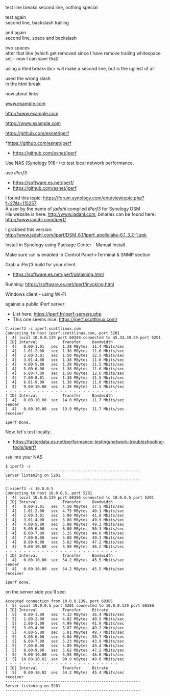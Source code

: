 
[//]: # (Note: I need to wrap all bare links with angle brackets, <...> in order for GitHub to convert the .md into .html for static web pages.)



test line breaks
second line, nothing special

test again\
second line, backslash trailing

and again \
second line, space and backslash

two spaces  
after that line (which get removed since I have remove trailing whitespace set - now I can save that)

using a html break<\br>
will make a second line, but is the ugliest of all

used the wrong slash<br/>
in the html break


now about links

www.example.com

http://www.example.com

https://www.example.com

https://github.com/esnet/iperf

*https://github.com/esnet/iperf
* https://github.com/esnet/iperf


Use NAS (Synology 918+) to test local network performance.

use _iPerf3_
* <https://software.es.net/iperf/>
* <https://github.com/esnet/iperf>

I found this topic: <https://forum.synology.com/enu/viewtopic.php?f=27&t=115257>\
A user by the name of _jadahl_ compiled _iPerf3_ for Synology DSM\
His website is here: <http://www.jadahl.com>, binaries can be found here: <http://www.jadahl.com/iperf/>

I grabbed this version: <http://www.jadahl.com/iperf/DSM_6.1/iperf_apollolake-6.1_3.2-1.spk>

Install in Synology using Package Center - Manual Install

Make sure `ssh` is enabled in Control Panel->Terminal & SNMP section


Grab a _iPerf3_ build for your client
* <https://software.es.net/iperf/obtaining.html>

Running: <https://software.es.net/iperf/invoking.html>

Windows client - using Wi-Fi

against a public iPerf server:
* List here: <https://iperf.fr/iperf-servers.php>
* This one seems nice: <https://iperf.scottlinux.com/>


```
C:>iperf3 -c iperf.scottlinux.com
Connecting to host iperf.scottlinux.com, port 5201
[  4] local 10.0.0.139 port 60348 connected to 45.33.39.39 port 5201
[ ID] Interval           Transfer     Bandwidth
[  4]   0.00-1.01   sec  1.38 MBytes  11.4 Mbits/sec
[  4]   1.01-2.00   sec  1.38 MBytes  11.6 Mbits/sec
[  4]   2.00-3.01   sec  1.50 MBytes  12.5 Mbits/sec
[  4]   3.01-4.00   sec  1.38 MBytes  11.6 Mbits/sec
[  4]   4.00-5.00   sec  1.38 MBytes  11.5 Mbits/sec
[  4]   5.00-6.00   sec  1.38 MBytes  11.6 Mbits/sec
[  4]   6.00-7.00   sec  1.50 MBytes  12.6 Mbits/sec
[  4]   7.00-8.01   sec  1.38 MBytes  11.5 Mbits/sec
[  4]   8.01-9.00   sec  1.38 MBytes  11.6 Mbits/sec
[  4]   9.00-10.00  sec  1.38 MBytes  11.5 Mbits/sec
- - - - - - - - - - - - - - - - - - - - - - - - -
[ ID] Interval           Transfer     Bandwidth
[  4]   0.00-10.00  sec  14.0 MBytes  11.7 Mbits/sec                  sender
[  4]   0.00-10.00  sec  13.9 MBytes  11.7 Mbits/sec                  receiver

iperf Done.
```


Now, let's test locally.
* <https://fasterdata.es.net/performance-testing/network-troubleshooting-tools/iperf/>


`ssh` into your NAS

```
$ iperf3 -s
-----------------------------------------------------------
Server listening on 5201
-----------------------------------------------------------
```

```
C:>iperf3 -c 10.0.0.5
Connecting to host 10.0.0.5, port 5201
[  4] local 10.0.0.139 port 60386 connected to 10.0.0.5 port 5201
[ ID] Interval           Transfer     Bandwidth
[  4]   0.00-1.01   sec  4.50 MBytes  37.5 Mbits/sec
[  4]   1.01-2.00   sec  4.75 MBytes  40.1 Mbits/sec
[  4]   2.00-3.01   sec  5.00 MBytes  41.8 Mbits/sec
[  4]   3.01-4.00   sec  5.88 MBytes  49.5 Mbits/sec
[  4]   4.00-5.00   sec  5.88 MBytes  49.3 Mbits/sec
[  4]   5.00-6.00   sec  6.00 MBytes  50.3 Mbits/sec
[  4]   6.00-7.00   sec  5.25 MBytes  44.0 Mbits/sec
[  4]   7.00-8.00   sec  5.88 MBytes  49.3 Mbits/sec
[  4]   8.00-9.00   sec  5.62 MBytes  47.2 Mbits/sec
[  4]   9.00-10.00  sec  5.50 MBytes  46.2 Mbits/sec
- - - - - - - - - - - - - - - - - - - - - - - - -
[ ID] Interval           Transfer     Bandwidth
[  4]   0.00-10.00  sec  54.2 MBytes  45.5 Mbits/sec                  sender
[  4]   0.00-10.00  sec  54.2 MBytes  45.5 Mbits/sec                  receiver

iperf Done.
```

on the server side you'll see:

```
Accepted connection from 10.0.0.139, port 60385
[  5] local 10.0.0.5 port 5201 connected to 10.0.0.139 port 60386
[ ID] Interval           Transfer     Bitrate
[  5]   0.00-1.00   sec  4.33 MBytes  36.4 Mbits/sec
[  5]   1.00-2.00   sec  4.82 MBytes  40.5 Mbits/sec
[  5]   2.00-3.00   sec  4.99 MBytes  41.9 Mbits/sec
[  5]   3.00-4.00   sec  5.87 MBytes  49.2 Mbits/sec
[  5]   4.00-5.00   sec  5.81 MBytes  48.7 Mbits/sec
[  5]   5.00-6.00   sec  6.04 MBytes  50.7 Mbits/sec
[  5]   6.00-7.00   sec  5.23 MBytes  43.9 Mbits/sec
[  5]   7.00-8.00   sec  5.89 MBytes  49.4 Mbits/sec
[  5]   8.00-9.00   sec  5.62 MBytes  47.2 Mbits/sec
[  5]   9.00-10.00  sec  5.55 MBytes  46.6 Mbits/sec
[  5]  10.00-10.02  sec  90.9 KBytes  49.6 Mbits/sec
- - - - - - - - - - - - - - - - - - - - - - - - -
[ ID] Interval           Transfer     Bitrate
[  5]   0.00-10.02  sec  54.2 MBytes  45.4 Mbits/sec                  receiver
-----------------------------------------------------------
Server listening on 5201
-----------------------------------------------------------
```
